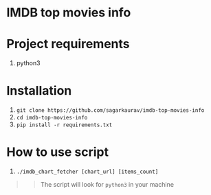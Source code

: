 # IMDB top movies info

# Project requirements
1. python3

# Installation
1. `git clone https://github.com/sagarkaurav/imdb-top-movies-info`
2. `cd imdb-top-movies-info`
3. `pip install -r requirements.txt`

# How to use script
1. `./imdb_chart_fetcher [chart_url] [items_count]`
 >> The script will look for `python3` in your machine